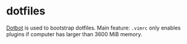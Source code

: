# dotfiles
[Dotbot](https://github.com/anishathalye/dotbot) is used to bootstrap dotfiles. Main feature: `.vimrc` only enables plugins if computer has larger than 3600 MiB memory.
